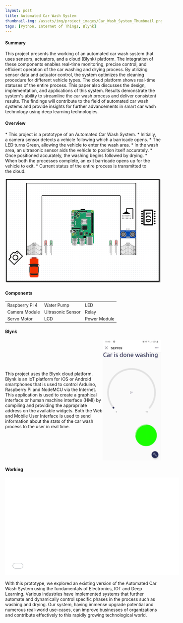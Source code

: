 ```yaml
---
layout: post
title: Automated Car Wash System
thumbnail-img: /assets/img/project_images/Car_Wash_System_Thumbnail.png
tags: [Python, Internet of Things, Blynk]
---
```


<h4>Summary</h4>
This project presents the working of an automated car wash system that uses sensors, actuators, and a cloud (Blynk) platform. The integration of these components enables real-time monitoring, precise control, and efficient operation of the car washing and drying process. By utilizing sensor data and actuator control, the system optimizes the cleaning procedure for different vehicle types. The cloud platform shows real-time statuses of the entire process. This paper also discusses the design, implementation, and applications of this system. Results demonstrate the system's ability to streamline the car wash process and deliver consistent results. The findings will contribute to the field of automated car wash systems and provide insights for further advancements in smart car wash technology using deep learning technologies.

<h4>Overview</h4>
* This project is a prototype of an Automated Car Wash System.
* Initially, a camera sensor detects a vehicle following which a barricade opens.
* The LED turns Green, allowing the vehicle to enter the wash area.
* In the wash area, an ultrasonic sensor aids the vehicle to position itself accurately.
* Once positioned accurately, the washing begins followed by drying.
* When both the processes complete, an exit barricade opens up for the vehicle to exit.
* Current status of the entire process is transmitted to the cloud.

![Diagram](/assets/img/project_images/Car_Wash_System_Diagram.png)

<h4>Components</h4>

<table>
    <tr>
        <td>Raspberry Pi 4</td>
        <td>Water Pump</td>
        <td>LED</td>
    </tr>
    <tr>
        <td>Camera Module</td>
        <td>Ultrasonic Sensor</td>
        <td>Relay</td>
    </tr>
    <tr>
        <td>Servo Motor</td>
        <td>LCD</td>
        <td>Power Module</td>
    </tr>
</table>

<h4>Blynk</h4>

<div style="display: flex; align-items: center;">
    <p>This project uses the Blynk cloud platform. Blynk is an IoT platform for iOS or Android smartphones that is used to control Arduino, Raspberry Pi and NodeMCU via the Internet. This application is used to create a graphical interface or human machine interface (HMI) by compiling and providing the appropriate address on the available widgets. Both the Web and Mobile User Interface is used to send information about the stats of the car wash process to the user in real time.</p>
    <img src="/assets/img/project_images/Car_Wash_System_Blynk.png" alt="Blynk">
</div>

<h4>Working</h4>

<iframe width="560" height="315" src="/assets/img/project_images/Car_Wash_System_Video.mp4" frameborder="0" allowfullscreen></iframe>

With this prototype, we explored an existing version of the Automated Car Wash System using the fundamentals of Electronics, IOT and Deep Learning. Various industries have implemented systems that further automate and dynamically control specific phases in the process such as washing and drying. Our system, having immense upgrade potential and numerous real-world use-cases, can improve businesses of organizations and contribute effectively to this rapidly growing technological world.
